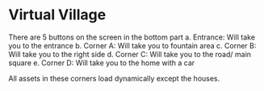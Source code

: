 # Virtual Village 
There are 5 buttons on the screen in the bottom part
a. Entrance: Will take you to the entrance
b. Corner A: Will take you to fountain area
c. Corner B: Will take you to the right side
d. Corner C: Will take you to the road/ main square
e. Corner D: Will take you to the home with a car

All assets in these corners load dynamically except the houses.
